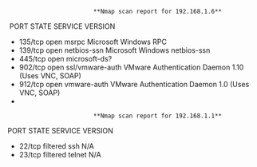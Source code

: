                             **Nmap scan report for 192.168.1.6**





&nbsp;PORT   STATE SERVICE         VERSION

* 135/tcp open  msrpc           Microsoft Windows RPC
* 139/tcp open  netbios-ssn     Microsoft Windows netbios-ssn
* 445/tcp open  microsoft-ds?
* 902/tcp open  ssl/vmware-auth VMware Authentication Daemon 1.10 (Uses VNC, SOAP)
* 912/tcp open  vmware-auth     VMware Authentication Daemon 1.0 (Uses VNC, SOAP)
* 





                            **Nmap scan report for 192.168.1.1**





PORT    STATE    SERVICE    VERSION

* 22/tcp  filtered ssh           N/A
* 23/tcp  filtered telnet        N/A





&nbsp;                           

